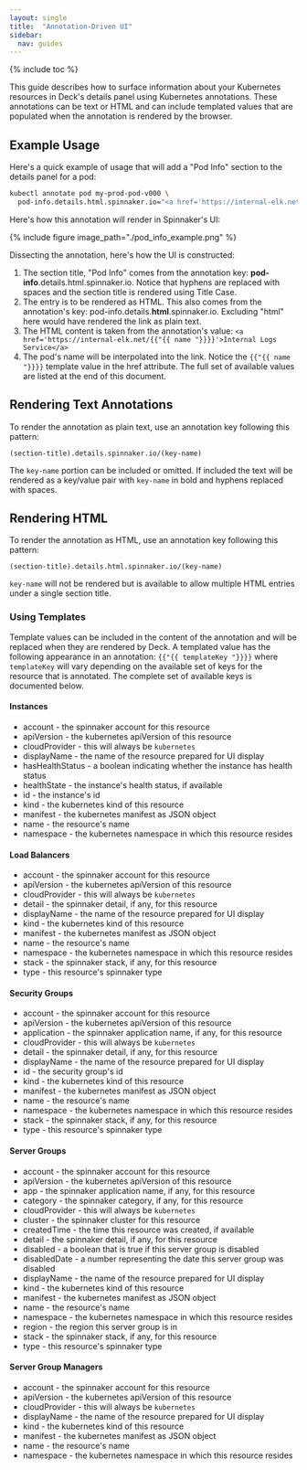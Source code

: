 ```yaml
---
layout: single
title:  "Annotation-Driven UI"
sidebar:
  nav: guides
---
```


{% include toc %}

This guide describes how to surface information about your Kubernetes resources
in Deck's details panel using Kubernetes annotations.  These annotations can be
text or HTML and can include templated values that are populated when the annotation
is rendered by the browser.

## Example Usage

Here's a quick example of usage that will add a "Pod Info" section to the details
panel for a pod:

```bash
kubectl annotate pod my-prod-pod-v000 \
  pod-info.details.html.spinnaker.io="<a href='https://internal-elk.net/{{"{{ name "}}}}'>Internal Logs Service</a>"
```

Here's how this annotation will render in Spinnaker's UI:

{%
  include
  figure
  image_path="./pod_info_example.png"
%}

Dissecting the annotation, here's how the UI is constructed:

1. The section title, "Pod Info" comes from the annotation key:
**pod-info**.details.html.spinnaker.io. Notice that hyphens are replaced
with spaces and the section title is rendered using Title Case.
2. The entry is to be rendered as HTML.  This also comes from the annotation's key:
pod-info.details.**html**.spinnaker.io.  Excluding "html" here would have rendered
the link as plain text.
3. The HTML content is taken from the annotation's value:
`<a href='https://internal-elk.net/{{"{{ name "}}}}'>Internal Logs Service</a>`
4. The pod's name will be interpolated into the link. Notice the `{{"{{ name "}}}}` template
value in the href attribute.  The full set of available values are listed at the end
of this document.

## Rendering Text Annotations

To render the annotation as plain text, use an annotation key following this pattern:

```
(section-title).details.spinnaker.io/(key-name)
```

The `key-name` portion can be included or omitted.  If included the text will be rendered
as a key/value pair with `key-name` in bold and hyphens replaced with spaces.

## Rendering HTML

To render the annotation as HTML, use an annotation key following this pattern:

```
(section-title).details.html.spinnaker.io/(key-name)
```

`key-name` will not be rendered but is available to allow multiple HTML entries under
a single section title.

### Using Templates

Template values can be included in the content of the annotation and will be replaced when
they are rendered by Deck.  A templated value has the following appearance in an annotation:
`{{"{{ templateKey "}}}}` where `templateKey` will vary depending on the available set of keys
for the resource that is annotated.  The complete set of available keys is documented below.

#### Instances

- account - the spinnaker account for this resource
- apiVersion - the kubernetes apiVersion of this resource
- cloudProvider - this will always be `kubernetes`
- displayName - the name of the resource prepared for UI display
- hasHealthStatus - a boolean indicating whether the instance has health status
- healthState - the instance's health status, if available
- id - the instance's id
- kind - the kubernetes kind of this resource
- manifest - the kubernetes manifest as JSON object
- name - the resource's name
- namespace - the kubernetes namespace in which this resource resides

#### Load Balancers

- account - the spinnaker account for this resource
- apiVersion - the kubernetes apiVersion of this resource
- cloudProvider - this will always be `kubernetes`
- detail - the spinnaker detail, if any, for this resource
- displayName - the name of the resource prepared for UI display
- kind - the kubernetes kind of this resource
- manifest - the kubernetes manifest as JSON object
- name - the resource's name
- namespace - the kubernetes namespace in which this resource resides
- stack - the spinnaker stack, if any, for this resource
- type - this resource's spinnaker type

#### Security Groups

- account - the spinnaker account for this resource
- apiVersion - the kubernetes apiVersion of this resource
- application - the spinnaker application name, if any, for this resource
- cloudProvider - this will always be `kubernetes`
- detail - the spinnaker detail, if any, for this resource
- displayName - the name of the resource prepared for UI display
- id - the security group's id
- kind - the kubernetes kind of this resource
- manifest - the kubernetes manifest as JSON object
- name - the resource's name
- namespace - the kubernetes namespace in which this resource resides
- stack - the spinnaker stack, if any, for this resource
- type - this resource's spinnaker type

#### Server Groups

- account - the spinnaker account for this resource
- apiVersion - the kubernetes apiVersion of this resource
- app - the spinnaker application name, if any, for this resource
- category - the spinnaker category, if any, for this resource
- cloudProvider - this will always be `kubernetes`
- cluster - the spinnaker cluster for this resource
- createdTime - the time this resource was created, if available
- detail - the spinnaker detail, if any, for this resource
- disabled - a boolean that is true if this server group is disabled
- disabledDate - a number representing the date this server group was disabled
- displayName - the name of the resource prepared for UI display
- kind - the kubernetes kind of this resource
- manifest - the kubernetes manifest as JSON object
- name - the resource's name
- namespace - the kubernetes namespace in which this resource resides
- region - the region this server group is in
- stack - the spinnaker stack, if any, for this resource
- type - this resource's spinnaker type

#### Server Group Managers

- account - the spinnaker account for this resource
- apiVersion - the kubernetes apiVersion of this resource
- cloudProvider - this will always be `kubernetes`
- displayName - the name of the resource prepared for UI display
- kind - the kubernetes kind of this resource
- manifest - the kubernetes manifest as JSON object
- name - the resource's name
- namespace - the kubernetes namespace in which this resource resides
